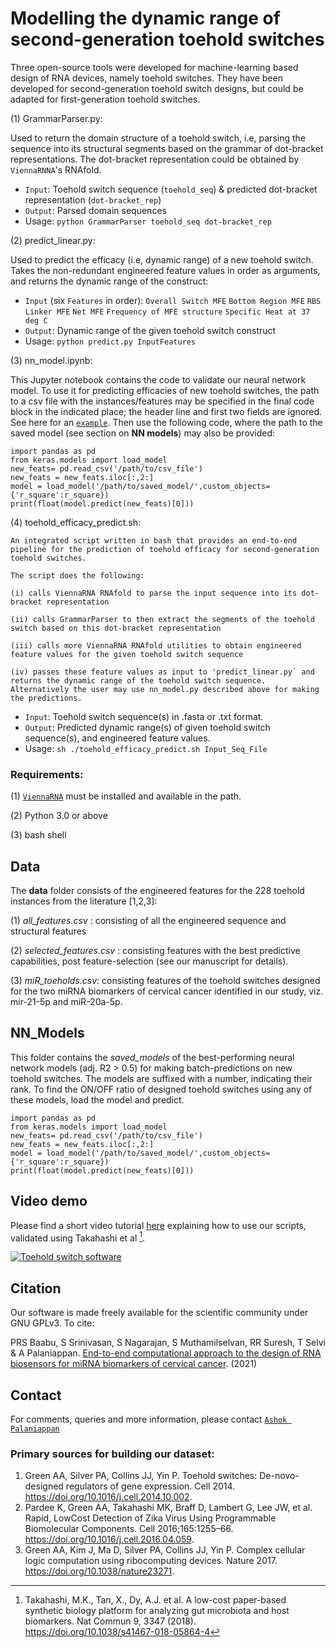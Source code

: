 # Modelling the dynamic range of second-generation toehold switches

Three open-source tools were developed for machine-learning based design of RNA devices, namely toehold switches. They have been developed for second-generation toehold switch designs, but could be adapted for first-generation toehold switches. 

(1) GrammarParser.py:

Used to return the domain structure of a toehold switch, i.e, parsing the sequence into its structural segments based on the grammar of dot-bracket representations. The dot-bracket representation could be obtained by `ViennaRNNA`'s RNAfold.
 - `Input`: Toehold switch sequence (`toehold_seq`) & predicted dot-bracket representation (`dot-bracket_rep`)
 - `Output`: Parsed domain sequences 
 -  Usage: `python GrammarParser toehold_seq dot-bracket_rep`

(2) predict_linear.py:

Used to predict the efficacy (i.e, dynamic range) of a new toehold switch. Takes the non-redundant engineered feature values in order as arguments, and returns the dynamic range of the construct: 
 - `Input` (six `Features` in order): `Overall Switch MFE` `Bottom Region MFE` `RBS Linker MFE` `Net MFE` `Frequency of MFE structure` `Specific Heat at 37 deg C`
 - `Output`: Dynamic range of the given toehold switch construct
 -  Usage: `python predict.py InputFeatures`

(3) nn_model.ipynb:

This Jupyter notebook contains the code to validate our neural network model. To use it for predicting efficacies of new toehold switches, the path to a csv file with the instances/features may be specified in the final code block in the indicated place; the header line and first two fields are ignored. See here for an [`example`](https://raw.githubusercontent.com/SASTRA-iGEM2019/ToeholdSwitchDesign/master/data/miR_toeholds.csv). Then use the following code, where the path to the saved model (see section on **NN models**) may also be provided:

```
import pandas as pd 
from keras.models import load_model
new_feats= pd.read_csv('/path/to/csv_file')
new_feats = new_feats.iloc[:,2:]
model = load_model('/path/to/saved_model/',custom_objects={'r_square':r_square})
print(float(model.predict(new_feats)[0]))
```
  
(4) toehold_efficacy_predict.sh:
 
    An integrated script written in bash that provides an end-to-end pipeline for the prediction of toehold efficacy for second-generation toehold switches.  

    The script does the following:
 
    (i) calls ViennaRNA RNAfold to parse the input sequence into its dot-bracket representation
 
    (ii) calls GrammarParser to then extract the segments of the toehold switch based on this dot-bracket representation
 
    (iii) calls more ViennaRNA RNAfold utilities to obtain engineered feature values for the given toehold switch sequence
 
    (iv) passes these feature values as input to 'predict_linear.py` and returns the dynamic range of the toehold switch sequence. Alternatively the user may use nn_model.py described above for making the predictions. 
 
 - `Input`: Toehold switch sequence(s) in .fasta or .txt format.
 - `Output`: Predicted dynamic range(s) of given toehold switch sequence(s), and engineered feature values.
 - Usage: `sh ./toehold_efficacy_predict.sh Input_Seq_File`
 
### Requirements:
 
(1) [`ViennaRNA`](https://www.tbi.univie.ac.at/RNA/) must be installed and available in the path. 
 
(2) Python 3.0 or above
 
(3) bash shell
 

## Data

The **data** folder consists of the engineered features for the 228 toehold instances from the literature [1,2,3]: 

(1) *all_features.csv* : consisting of all the engineered sequence and structural features

(2) *selected_features.csv* : consisting features with the best predictive capabilities, post feature-selection (see our manuscript for details).

(3) *miR_toeholds.csv*: consisting features of the toehold switches designed for the two miRNA biomarkers of cervical cancer identified in our study, viz. mir-21-5p and miR-20a-5p. 

## NN_Models 

This folder contains the *saved_models* of the best-performing neural network models (adj. R2 > 0.5) for making batch-predictions on new toehold switches. The models are suffixed with a number, indicating their rank. To find the ON/OFF ratio of designed toehold switches using any of these models, load the model and predict. 

```
import pandas as pd 
from keras.models import load_model
new_feats= pd.read_csv('/path/to/csv_file')
new_feats = new_feats.iloc[:,2:]
model = load_model('/path/to/saved_model/',custom_objects={'r_square':r_square})
print(float(model.predict(new_feats)[0]))
```

## Video demo

Please find a short video tutorial [here](https://drive.google.com/file/d/174FScxyP-JJ2PIRSd5YYkDX9PxY_G5kG/view) explaining how to use our scripts, validated using Takahashi et al [^takahashi].

[![Toehold switch software](http://img.youtube.com/vi/_HCex0ePSHI/0.jpg)](http://www.youtube.com/watch?v=_HCex0ePSHI "Software Demo")

## Citation 

Our software is made freely available for the scientific community under GNU GPLv3. To cite:
 
PRS Baabu, S Srinivasan, S Nagarajan, S Muthamilselvan, RR Suresh, T Selvi & A Palaniappan. [End-to-end computational approach to the design of RNA biosensors for miRNA biomarkers of cervical cancer](https://doi.org/10.1101/2021.07.09.451282). (2021) 

## Contact

For comments, queries and more information, please contact [`Ashok Palaniappan`](mailto:apalania@scbt.sastra.ac.in) 

### Primary sources for building our dataset:
1. Green AA, Silver PA, Collins JJ, Yin P. Toehold switches: De-novo-designed regulators of gene expression. Cell 2014. https://doi.org/10.1016/j.cell.2014.10.002. 
2.  Pardee K, Green AA, Takahashi MK, Braff D, Lambert G, Lee JW, et al. Rapid, LowCost Detection of Zika Virus Using Programmable Biomolecular Components. Cell
2016;165:1255–66. https://doi.org/10.1016/j.cell.2016.04.059.
3. Green AA, Kim J, Ma D, Silver PA, Collins JJ, Yin P. Complex cellular logic computation using ribocomputing devices. Nature 2017. https://doi.org/10.1038/nature23271.

[^takahashi]: Takahashi, M.K., Tan, X., Dy, A.J. et al. A low-cost paper-based synthetic biology platform for analyzing gut microbiota and host biomarkers. Nat Commun 9, 3347 (2018). https://doi.org/10.1038/s41467-018-05864-4
